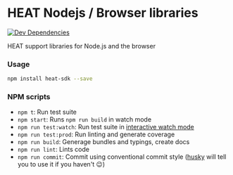 # HEAT Nodejs / Browser libraries

[![Dev Dependencies](https://david-dm.org/Heat-Ledger-Ltd/heat-sdk/dev-status.svg)](https://david-dm.org/Heat-Ledger-Ltd/heat-sdk?type=dev)

HEAT support libraries for Node.js and the browser

### Usage

```bash
npm install heat-sdk --save
```
### NPM scripts

 - `npm t`: Run test suite
 - `npm start`: Runs `npm run build` in watch mode
 - `npm run test:watch`: Run test suite in [interactive watch mode](http://facebook.github.io/jest/docs/cli.html#watch)
 - `npm run test:prod`: Run linting and generate coverage
 - `npm run build`: Generage bundles and typings, create docs
 - `npm run lint`: Lints code
 - `npm run commit`: Commit using conventional commit style ([husky](https://github.com/typicode/husky) will tell you to use it if you haven't :wink:)
